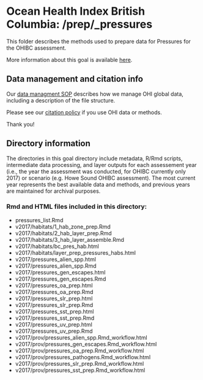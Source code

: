 # Ocean Health Index British Columbia: /prep/_pressures

This folder describes the methods used to prepare data for Pressures for the OHIBC assessment.

More information about this goal is available [here](http://ohi-science.org/goals).

## Data management and citation info

Our [data managment SOP](https://rawgit.com/OHI-Science/ohiprep/master/src/dataOrganization_SOP.html) describes how we manage OHI global data, including a description of the file structure.

Please see our [citation policy](http://ohi-science.org/citation-policy/) if you use OHI data or methods.

Thank you!

## Directory information

The directories in this goal directory include metadata, R/Rmd scripts, intermediate data processing, and layer outputs for each assessement year (i.e., the year the assessment was conducted, for OHIBC currently only 2017) or scenario (e.g. Howe Sound OHIBC assessment).  The most current year represents the best available data and methods, and previous years are maintained for archival purposes.

### Rmd and HTML files included in this directory:

* pressures_list.Rmd
* v2017/habitats/1_hab_zone_prep.Rmd
* v2017/habitats/2_hab_layer_prep.Rmd
* v2017/habitats/3_hab_layer_assemble.Rmd
* v2017/habitats/bc_pres_hab.html
* v2017/habitats/layer_prep_pressures_habs.html
* v2017/pressures_alien_spp.html
* v2017/pressures_alien_spp.Rmd
* v2017/pressures_gen_escapes.html
* v2017/pressures_gen_escapes.Rmd
* v2017/pressures_oa_prep.html
* v2017/pressures_oa_prep.Rmd
* v2017/pressures_slr_prep.html
* v2017/pressures_slr_prep.Rmd
* v2017/pressures_sst_prep.html
* v2017/pressures_sst_prep.Rmd
* v2017/pressures_uv_prep.html
* v2017/pressures_uv_prep.Rmd
* v2017/prov/pressures_alien_spp.Rmd_workflow.html
* v2017/prov/pressures_gen_escapes.Rmd_workflow.html
* v2017/prov/pressures_oa_prep.Rmd_workflow.html
* v2017/prov/pressures_pathogens.Rmd_workflow.html
* v2017/prov/pressures_slr_prep.Rmd_workflow.html
* v2017/prov/pressures_sst_prep.Rmd_workflow.html
